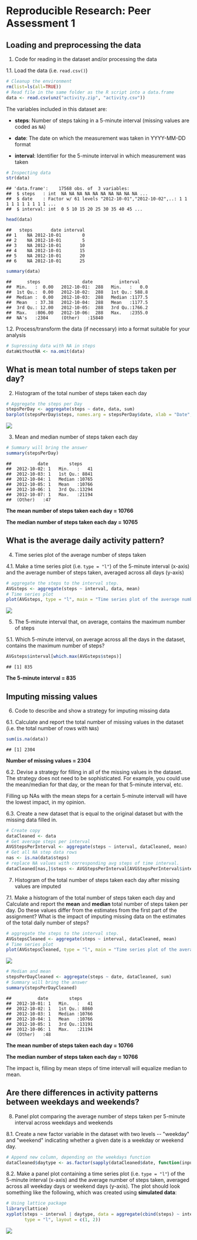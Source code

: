# Reproducible Research: Peer Assessment 1


## Loading and preprocessing the data
1. Code for reading in the dataset and/or processing the data

1.1. Load the data (i.e. `read.csv()`)


```r
# Cleanup the environment
rm(list=ls(all=TRUE))
# Read file in the same folder as the R script into a data.frame
data <- read.csv(unz("activity.zip", "activity.csv"))
```
The variables included in this dataset are:

* **steps**: Number of steps taking in a 5-minute interval (missing
    values are coded as `NA`)

* **date**: The date on which the measurement was taken in YYYY-MM-DD
    format

* **interval**: Identifier for the 5-minute interval in which
    measurement was taken

```r
# Inspecting data
str(data)
```

```
## 'data.frame':	17568 obs. of  3 variables:
##  $ steps   : int  NA NA NA NA NA NA NA NA NA NA ...
##  $ date    : Factor w/ 61 levels "2012-10-01","2012-10-02",..: 1 1 1 1 1 1 1 1 1 1 ...
##  $ interval: int  0 5 10 15 20 25 30 35 40 45 ...
```

```r
head(data)
```

```
##   steps       date interval
## 1    NA 2012-10-01        0
## 2    NA 2012-10-01        5
## 3    NA 2012-10-01       10
## 4    NA 2012-10-01       15
## 5    NA 2012-10-01       20
## 6    NA 2012-10-01       25
```

```r
summary(data)
```

```
##      steps                date          interval     
##  Min.   :  0.00   2012-10-01:  288   Min.   :   0.0  
##  1st Qu.:  0.00   2012-10-02:  288   1st Qu.: 588.8  
##  Median :  0.00   2012-10-03:  288   Median :1177.5  
##  Mean   : 37.38   2012-10-04:  288   Mean   :1177.5  
##  3rd Qu.: 12.00   2012-10-05:  288   3rd Qu.:1766.2  
##  Max.   :806.00   2012-10-06:  288   Max.   :2355.0  
##  NA's   :2304     (Other)   :15840
```

1.2. Process/transform the data (if necessary) into a format suitable for your analysis

```r
# Supressing data with NA in steps
dataWithoutNA <- na.omit(data)
```

## What is mean total number of steps taken per day?
2. Histogram of the total number of steps taken each day

```r
# Aggregate the steps per Day
stepsPerDay <- aggregate(steps ~ date, data, sum)
barplot(stepsPerDay$steps, names.arg = stepsPerDay$date, xlab = "Date", ylab = "Steps", col = "White Smoke", border = "black", main = "The total number of steps taken each day")
```

![](PA1_template_files/figure-html/unnamed-chunk-4-1.png)<!-- -->

3. Mean and median number of steps taken each day


```r
# Summary will bring the answer
summary(stepsPerDay)
```

```
##          date        steps      
##  2012-10-02: 1   Min.   :   41  
##  2012-10-03: 1   1st Qu.: 8841  
##  2012-10-04: 1   Median :10765  
##  2012-10-05: 1   Mean   :10766  
##  2012-10-06: 1   3rd Qu.:13294  
##  2012-10-07: 1   Max.   :21194  
##  (Other)   :47
```
**The mean number of steps taken each day = 10766**

**The median number of steps taken each day = 10765**




## What is the average daily activity pattern?
4. Time series plot of the average number of steps taken

4.1. Make a time series plot (i.e. `type = "l"`) of the 5-minute interval (x-axis) and the average number of steps taken, averaged across all days (y-axis)

```r
# aggregate the steps to the interval step.
AVGsteps <- aggregate(steps ~ interval, data, mean)
# Time series plot
plot(AVGsteps, type = "l", main = "Time series plot of the average number of steps taken")
```

![](PA1_template_files/figure-html/unnamed-chunk-6-1.png)<!-- -->

5. The 5-minute interval that, on average, contains the maximum number of steps

5.1. Which 5-minute interval, on average across all the days in the dataset, contains the maximum number of steps?

```r
AVGsteps$interval[which.max(AVGsteps$steps)]
```

```
## [1] 835
```

**The 5-minute interval = 835**



## Imputing missing values
6. Code to describe and show a strategy for imputing missing data

6.1. Calculate and report the total number of missing values in the dataset (i.e. the total number of rows with `NA`s)


```r
sum(is.na(data))
```

```
## [1] 2304
```

**Number of missing values = 2304**

6.2. Devise a strategy for filling in all of the missing values in the dataset. The strategy does not need to be sophisticated. For example, you could use the mean/median for that day, or the mean for that 5-minute interval, etc.

Filling up NAs with the mean steps for a certain 5-minute intervall will have the lowest impact, in my opinion.

6.3. Create a new dataset that is equal to the original dataset but with the missing data filled in.


```r
# Create copy
dataCleaned <- data
# Get average steps per interval
AVGStepsPerInterval <- aggregate(steps ~ interval, dataCleaned, mean)
# Get all NA step data rows
nas <- is.na(data$steps)
# replace NA values with corresponding avg steps of time interval.
dataCleaned[nas,]$steps <- AVGStepsPerInterval[AVGStepsPerInterval$interval==dataCleaned[nas,]$interval,]$steps
```


7. Histogram of the total number of steps taken each day after missing values are imputed

7.1. Make a histogram of the total number of steps taken each day and Calculate and report the **mean** and **median** total number of steps taken per day. Do these values differ from the estimates from the first part of the assignment? What is the impact of imputing missing data on the estimates of the total daily number of steps?

```r
# aggregate the steps to the interval step.
AVGstepsCleaned <- aggregate(steps ~ interval, dataCleaned, mean)
# Time series plot
plot(AVGstepsCleaned, type = "l", main = "Time series plot of the average number of steps taken")
```

![](PA1_template_files/figure-html/unnamed-chunk-10-1.png)<!-- -->

```r
# Median and mean 
stepsPerDayCleaned <- aggregate(steps ~ date, dataCleaned, sum)
# Summary will bring the answer
summary(stepsPerDayCleaned)
```

```
##          date        steps      
##  2012-10-01: 1   Min.   :   41  
##  2012-10-02: 1   1st Qu.: 8860  
##  2012-10-03: 1   Median :10766  
##  2012-10-04: 1   Mean   :10766  
##  2012-10-05: 1   3rd Qu.:13191  
##  2012-10-06: 1   Max.   :21194  
##  (Other)   :48
```

**The mean number of steps taken each day = 10766**

**The median number of steps taken each day = 10766**

The impact is, filling by mean steps of time intervall will equalize median to mean.

## Are there differences in activity patterns between weekdays and weekends?
8. Panel plot comparing the average number of steps taken per 5-minute interval across weekdays and weekends

8.1. Create a new factor variable in the dataset with two levels -- "weekday" and "weekend" indicating whether a given date is a weekday or weekend day.


```r
# Append new column, depending on the weekdays function
dataCleaned$daytype <- as.factor(sapply(dataCleaned$date, function(input) { ifelse ((weekdays(as.Date(input)) %in% c("Samstag", "Sonntag")), "weekend","weekday")}))
```

8.2. Make a panel plot containing a time series plot (i.e. `type = "l"`) of the 5-minute interval (x-axis) and the average number of steps taken, averaged across all weekday days or weekend days (y-axis). The plot should look something like the following, which was created using **simulated data**:


```r
# Using lattice package
library(lattice)
xyplot(steps ~ interval | daytype, data = aggregate(cbind(steps) ~ interval+daytype, data = dataCleaned, FUN = mean), 
       type = "l", layout = c(1, 2))
```

![](PA1_template_files/figure-html/unnamed-chunk-12-1.png)<!-- -->






